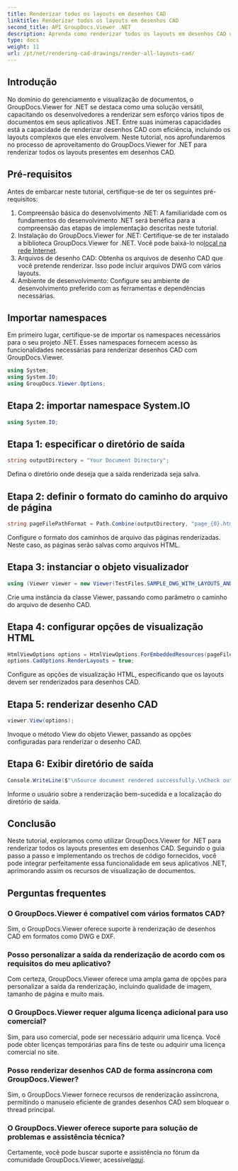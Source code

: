 ```yaml
---
title: Renderizar todos os layouts em desenhos CAD
linktitle: Renderizar todos os layouts em desenhos CAD
second_title: API GroupDocs.Viewer .NET
description: Aprenda como renderizar todos os layouts em desenhos CAD usando GroupDocs.Viewer for .NET. Siga nosso tutorial abrangente para uma integração perfeita.
type: docs
weight: 11
url: /pt/net/rendering-cad-drawings/render-all-layouts-cad/
---
```

## Introdução
No domínio do gerenciamento e visualização de documentos, o GroupDocs.Viewer for .NET se destaca como uma solução versátil, capacitando os desenvolvedores a renderizar sem esforço vários tipos de documentos em seus aplicativos .NET. Entre suas inúmeras capacidades está a capacidade de renderizar desenhos CAD com eficiência, incluindo os layouts complexos que eles envolvem. Neste tutorial, nos aprofundaremos no processo de aproveitamento do GroupDocs.Viewer for .NET para renderizar todos os layouts presentes em desenhos CAD. 
## Pré-requisitos
Antes de embarcar neste tutorial, certifique-se de ter os seguintes pré-requisitos:
1. Compreensão básica do desenvolvimento .NET: A familiaridade com os fundamentos do desenvolvimento .NET será benéfica para a compreensão das etapas de implementação descritas neste tutorial.
2.  Instalação do GroupDocs.Viewer for .NET: Certifique-se de ter instalado a biblioteca GroupDocs.Viewer for .NET. Você pode baixá-lo no[local na rede Internet](https://releases.groupdocs.com/viewer/net/).
3. Arquivos de desenho CAD: Obtenha os arquivos de desenho CAD que você pretende renderizar. Isso pode incluir arquivos DWG com vários layouts.
4. Ambiente de desenvolvimento: Configure seu ambiente de desenvolvimento preferido com as ferramentas e dependências necessárias.

## Importar namespaces
Em primeiro lugar, certifique-se de importar os namespaces necessários para o seu projeto .NET. Esses namespaces fornecem acesso às funcionalidades necessárias para renderizar desenhos CAD com GroupDocs.Viewer.

```csharp
using System;
using System.IO;
using GroupDocs.Viewer.Options;
```
## Etapa 2: importar namespace System.IO
```csharp
using System.IO;
```
## Etapa 1: especificar o diretório de saída
```csharp
string outputDirectory = "Your Document Directory";
```
Defina o diretório onde deseja que a saída renderizada seja salva.
## Etapa 2: definir o formato do caminho do arquivo de página
```csharp
string pageFilePathFormat = Path.Combine(outputDirectory, "page_{0}.html");
```
Configure o formato dos caminhos de arquivo das páginas renderizadas. Neste caso, as páginas serão salvas como arquivos HTML.
## Etapa 3: instanciar o objeto visualizador
```csharp
using (Viewer viewer = new Viewer(TestFiles.SAMPLE_DWG_WITH_LAYOUTS_AND_LAYERS))
```
Crie uma instância da classe Viewer, passando como parâmetro o caminho do arquivo de desenho CAD.
## Etapa 4: configurar opções de visualização HTML
```csharp
HtmlViewOptions options = HtmlViewOptions.ForEmbeddedResources(pageFilePathFormat);
options.CadOptions.RenderLayouts = true;
```
Configure as opções de visualização HTML, especificando que os layouts devem ser renderizados para desenhos CAD.
## Etapa 5: renderizar desenho CAD
```csharp
viewer.View(options);
```
Invoque o método View do objeto Viewer, passando as opções configuradas para renderizar o desenho CAD.
## Etapa 6: Exibir diretório de saída
```csharp
Console.WriteLine($"\nSource document rendered successfully.\nCheck output in {outputDirectory}.");
```
Informe o usuário sobre a renderização bem-sucedida e a localização do diretório de saída.

## Conclusão
Neste tutorial, exploramos como utilizar GroupDocs.Viewer for .NET para renderizar todos os layouts presentes em desenhos CAD. Seguindo o guia passo a passo e implementando os trechos de código fornecidos, você pode integrar perfeitamente essa funcionalidade em seus aplicativos .NET, aprimorando assim os recursos de visualização de documentos.
## Perguntas frequentes
### O GroupDocs.Viewer é compatível com vários formatos CAD?
Sim, o GroupDocs.Viewer oferece suporte à renderização de desenhos CAD em formatos como DWG e DXF.
### Posso personalizar a saída da renderização de acordo com os requisitos do meu aplicativo?
Com certeza, GroupDocs.Viewer oferece uma ampla gama de opções para personalizar a saída da renderização, incluindo qualidade de imagem, tamanho de página e muito mais.
### O GroupDocs.Viewer requer alguma licença adicional para uso comercial?
Sim, para uso comercial, pode ser necessário adquirir uma licença. Você pode obter licenças temporárias para fins de teste ou adquirir uma licença comercial no site.
### Posso renderizar desenhos CAD de forma assíncrona com GroupDocs.Viewer?
Sim, o GroupDocs.Viewer fornece recursos de renderização assíncrona, permitindo o manuseio eficiente de grandes desenhos CAD sem bloquear o thread principal.
### O GroupDocs.Viewer oferece suporte para solução de problemas e assistência técnica?
 Certamente, você pode buscar suporte e assistência no fórum da comunidade GroupDocs.Viewer, acessível[aqui](https://forum.groupdocs.com/c/viewer/9).